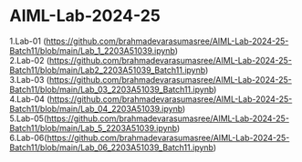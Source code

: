 # AIML-Lab-2024-25
1.Lab-01 (https://github.com/brahmadevarasumasree/AIML-Lab-2024-25-Batch11/blob/main/Lab_1_2203A51039.ipynb)  
2.Lab-02 (https://github.com/brahmadevarasumasree/AIML-Lab-2024-25-Batch11/blob/main/Lab2_2203A51039_Batch11.ipynb)    
3.Lab-03 (https://github.com/brahmadevarasumasree/AIML-Lab-2024-25-Batch11/blob/main/Lab_03_2203A51039_Batch11.ipynb)  
4.Lab-04 (https://github.com/brahmadevarasumasree/AIML-Lab-2024-25-Batch11/blob/main/Lab_04_2203A51039.ipynb)  
5.Lab-05(https://github.com/brahmadevarasumasree/AIML-Lab-2024-25-Batch11/blob/main/Lab_5_2203A51039.ipynb)  
6.Lab-06(https://github.com/brahmadevarasumasree/AIML-Lab-2024-25-Batch11/blob/main/Lab_06_2203A51039_Batch11.ipynb)

